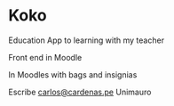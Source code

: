 # Koko
Education App to learning with my teacher


Front end in Moodle

In Moodles with bags and insignias


Escribe carlos@cardenas.pe
Unimauro
